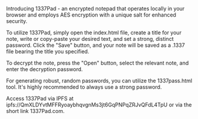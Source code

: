 Introducing 1337Pad - an encrypted notepad that operates locally in your browser and employs AES encryption with a unique salt for enhanced security.

To utilize 1337Pad, simply open the index.html file, create a title for your note, write or copy-paste your desired text, and set a strong, distinct password. Click the "Save" button, and your note will be saved as a .1337 file bearing the title you specified.

To decrypt the note, press the "Open" button, select the relevant note, and enter the decryption password.

For generating robust, random passwords, you can utilize the 1337pass.html tool. It's highly recommended to always use a strong password.

Access 1337Pad via IPFS at ipfs://QmXLDYvtMFFRyoaybhqvgnMs3jt6GqPNPqZRJvQFdL4TpU or via the short link 1337Pad.com.

